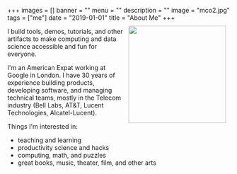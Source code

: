 +++
images = []
banner = ""
menu = ""
description = ""
image = "mco2.jpg"
tags = ["me"]
date = "2019-01-01"
title = "About Me"
+++
<img height="220px" style="margin:10px" src="/img/mco2.jpg" align="right">

I build tools, demos, tutorials, and other artifacts to make
computing and data science accessible and fun for everyone.

I'm an American Expat working at Google in London. I have 30
years of experience building products, developing software,
and managing technical teams, mostly in the Telecom industry
(Bell Labs, AT&T, Lucent Technologies, Alcatel-Lucent).

Things I'm interested in:

* teaching and learning
* productivity science and hacks
* computing, math, and puzzles
* great books, music, theater, film, and other arts
